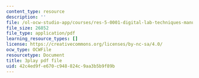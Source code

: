 ```yaml
---
content_type: resource
description: ''
file: /ol-ocw-studio-app/courses/res-5-0001-digital-lab-techniques-manual-spring-2007/42c4ed9fe670c948824c9aa3b5b9f89b_a4hLUCX893M.pdf
file_size: 26852
file_type: application/pdf
learning_resource_types: []
license: https://creativecommons.org/licenses/by-nc-sa/4.0/
ocw_type: OCWFile
resourcetype: Document
title: 3play pdf file
uid: 42c4ed9f-e670-c948-824c-9aa3b5b9f89b
---
```


